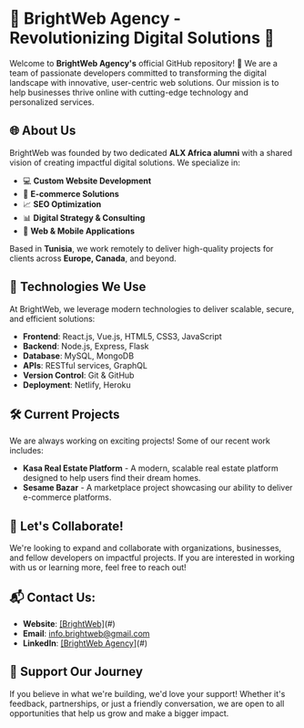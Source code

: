 # 🌟 BrightWeb Agency - Revolutionizing Digital Solutions 🌟

Welcome to **BrightWeb Agency's** official GitHub repository! 🚀 We are a team of passionate developers committed to transforming the digital landscape with innovative, user-centric web solutions. Our mission is to help businesses thrive online with cutting-edge technology and personalized services.

## 🌐 About Us

BrightWeb was founded by two dedicated **ALX Africa alumni** with a shared vision of creating impactful digital solutions. We specialize in:

- 💻 **Custom Website Development**
- 🛒 **E-commerce Solutions**
- 📈 **SEO Optimization**
- 📊 **Digital Strategy & Consulting**
- 📱 **Web & Mobile Applications**

Based in **Tunisia**, we work remotely to deliver high-quality projects for clients across **Europe, Canada**, and beyond.

## 🔧 Technologies We Use

At BrightWeb, we leverage modern technologies to deliver scalable, secure, and efficient solutions:

- **Frontend**: React.js, Vue.js, HTML5, CSS3, JavaScript
- **Backend**: Node.js, Express, Flask
- **Database**: MySQL, MongoDB
- **APIs**: RESTful services, GraphQL
- **Version Control**: Git & GitHub
- **Deployment**: Netlify, Heroku

## 🛠 Current Projects

We are always working on exciting projects! Some of our recent work includes:

- **Kasa Real Estate Platform** - A modern, scalable real estate platform designed to help users find their dream homes.
- **Sesame Bazar** - A marketplace project showcasing our ability to deliver e-commerce platforms.

## 🤝 Let's Collaborate!

We're looking to expand and collaborate with organizations, businesses, and fellow developers on impactful projects. If you are interested in working with us or learning more, feel free to reach out!

## 📬 Contact Us:

- **Website**: [[BrightWeb]](https://brightweb-agency.netlify.app/)(#)
- **Email**: info.brightweb@gmail.com
- **LinkedIn**: [[BrightWeb Agency]](https://www.linkedin.com/company/brightweb-it/?viewAsMember=true)(#)

## 🌟 Support Our Journey

If you believe in what we're building, we'd love your support! Whether it's feedback, partnerships, or just a friendly conversation, we are open to all opportunities that help us grow and make a bigger impact.

